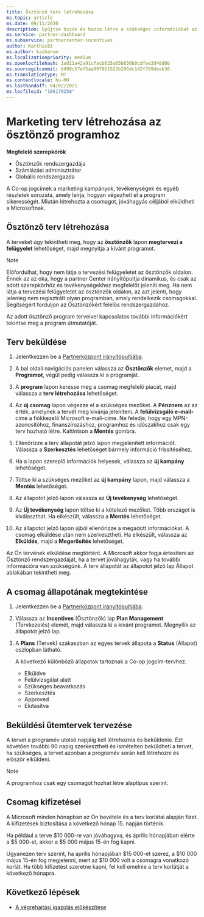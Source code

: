 ```yaml
---
title: Ösztönző terv létrehozása
ms.topic: article
ms.date: 09/11/2020
description: Gyűjtse össze és hozza létre a szükséges információkat az ösztönző program sikeres marketing-tervének létrehozásához.
ms.service: partner-dashboard
ms.subservice: partnercenter-incentives
author: Karthic83
ms.author: kashanum
ms.localizationpriority: medium
ms.openlocfilehash: 1ad11a42a91cfacb625a05b850b0cdfee3d48d0b
ms.sourcegitcommit: 6498c57e75aa097861523b206dc142f789deeb36
ms.translationtype: MT
ms.contentlocale: hu-HU
ms.lasthandoff: 04/02/2021
ms.locfileid: "106179258"
---
```

# <a name="generate-a-marketing-plan-for-your-incentives-program"></a>Marketing terv létrehozása az ösztönző programhoz

**Megfelelő szerepkörök**

- Ösztönzők rendszergazdája
- Számlázási adminisztrátor
- Globális rendszergazda

A Co-op jogcímek a marketing kampányok, tevékenységek és egyéb részletek sorozata, amely leírja, hogyan végezheti el a program sikerességét. Miután létrehozta a csomagot, jóváhagyás céljából elküldheti a Microsoftnak.

## <a name="create-your-incentives-plan"></a>Ösztönző terv létrehozása

A terveket úgy tekintheti meg, hogy az **ösztönzők** lapon **megtervezi a felügyelet** lehetőséget, majd megnyitja a kívánt programot.

>[!NOTE]
>Előfordulhat, hogy nem látja a tervezési felügyeletet az ösztönzők oldalon. Ennek az az oka, hogy a partner Center irányítópultja dinamikus, és csak az adott szerepkörhöz és tevékenységekhez megfelelőt jeleníti meg. Ha nem látja a tervezési felügyeletet az ösztönzők oldalon, az azt jelenti, hogy jelenleg nem regisztrált olyan programban, amely rendelkezik csomagokkal. Segítségért forduljon az Ösztönzőkért felelős rendszergazdához.

Az adott ösztönző program terveivel kapcsolatos további információkért tekintse meg a program útmutatóját.

## <a name="how-to-submit-a-plan"></a>Terv beküldése

1. Jelentkezzen be a [Partnerközpont irányítópultjába](https://partner.microsoft.com/dashboard/).

2. A bal oldali navigációs panelen válassza az **Ösztönzők** elemet, majd a **Programot**, végül pedig válassza ki a programját. 

3. A **program** lapon keresse meg a csomag megfelelő piacát, majd válassza a **terv létrehozása** lehetőséget. 

4. Az **új csomag** lapon végezze el a szükséges mezőket. A **Pénznem** az az érték, amelynek a tervét meg kívánja jeleníteni. A **felülvizsgáló e-mail-** címe a fiókkezelő Microsoft e-mail-címe. Ne feledje, hogy egy MPN-azonosítóhoz, finanszírozáshoz, programhoz és időszakhoz csak egy terv hozható létre. Kattintson a **Mentés** gombra.

5. Ellenőrizze a terv állapotát jelző lapon megjelenített információt. Válassza a **Szerkesztés** lehetőséget bármely információ frissítéséhez.

6. Ha a lapon szereplő információk helyesek, válassza az **új kampány** lehetőséget.

7. Töltse ki a szükséges mezőket az **új kampány** lapon, majd válassza a **Mentés** lehetőséget.

8. Az állapotot jelző lapon válassza az **Új tevékenység** lehetőséget. 

9. Az **Új tevékenység** lapon töltse ki a kötelező mezőket. Több országot is kiválaszthat. Ha elkészült, válassza a **Mentés** lehetőséget. 

10. Az állapotot jelző lapon újból ellenőrizze a megadott információkat. A csomag elküldése után nem szerkesztheti. Ha elkészült, válassza az **Elküldés**, majd a **Megerősítés** lehetőséget.

Az Ön tervének elküldése megtörtént. A Microsoft akkor fogja értesíteni az Ösztönző rendszergazdáját, ha a tervet jóváhagyták, vagy ha további információra van szükségünk. A terv állapotát az állapotot jelző lap Állapot ablakában tekintheti meg.

## <a name="view-the-status-of-your-plan"></a>A csomag állapotának megtekintése

1. Jelentkezzen be a [Partnerközpont irányítópultjába](https://partner.microsoft.com/dashboard/).

2. Válassza az **Incentives** (Ösztönzők) lap **Plan Management** (Tervkezelés) elemét, majd válassza ki a kívánt programot. Megnyílik az állapotot jelző lap.

3. A **Plans** (Tervek) szakaszban az egyes tervek állapota a **Status** (Állapot) oszlopban látható.

   A következő különböző állapotok tartoznak a Co-op jogcím-tervhez.

   - Elküldve
   - Felülvizsgálat alatt
   - Szükséges beavatkozás
   - Szerkesztés
   - Approved
   - Elutasítva

## <a name="plan-submission-timelines"></a>Beküldési ütemtervek tervezése

A tervet a programév utolsó napjáig kell létrehoznia és beküldenie. Ezt követően további 90 napig szerkesztheti és ismételten beküldheti a tervet, ha szükséges, a tervet azonban a programév során kell létrehozni és először elküldeni.

>[!NOTE]
> A programhoz csak egy csomagot hozhat létre alaptípus szerint.

## <a name="plan-payments"></a>Csomag kifizetései

A Microsoft minden hónapban az Ön bevétele és a terv korlátai alapján fizet. A kifizetések biztosítása a következő hónap 15. napján történik.

Ha például a terve $10 000-re van jóváhagyva, és április hónapjában elérte a $5 000-et, akkor a $5 000 május 15-én fog kapni.

Ugyanezen terv szerint, ha április hónapjában $15 000-et szerez, a $10 000 május 15-én fog megjelenni, mert az $10 000 volt a csomagra vonatkozó korlát. Ha több kifizetést szeretne kapni, fel kell emelnie a terv korlátját a következő hónapra.

## <a name="next-steps"></a>Következő lépések

- [A végrehajtási igazolás előkészítése](incentives-prepare-your-proof-of-execution.md)
